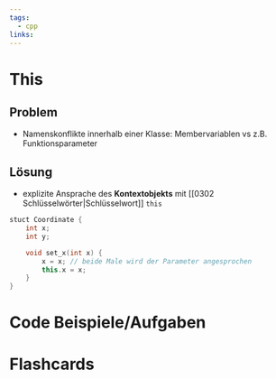 ```yaml
---
tags:
  - cpp
links:
---
```

# This
## Problem
- Namenskonflikte innerhalb einer Klasse: Membervariablen vs z.B. Funktionsparameter
## Lösung
- explizite Ansprache des **Kontextobjekts** mit [[0302 Schlüsselwörter|Schlüsselwort]] `this`
```cpp
stuct Coordinate {
	int x;
	int y;

	void set_x(int x) {
		x = x; // beide Male wird der Parameter angesprochen
		this.x = x;
	}
}
```
# Code Beispiele/Aufgaben


# Flashcards
